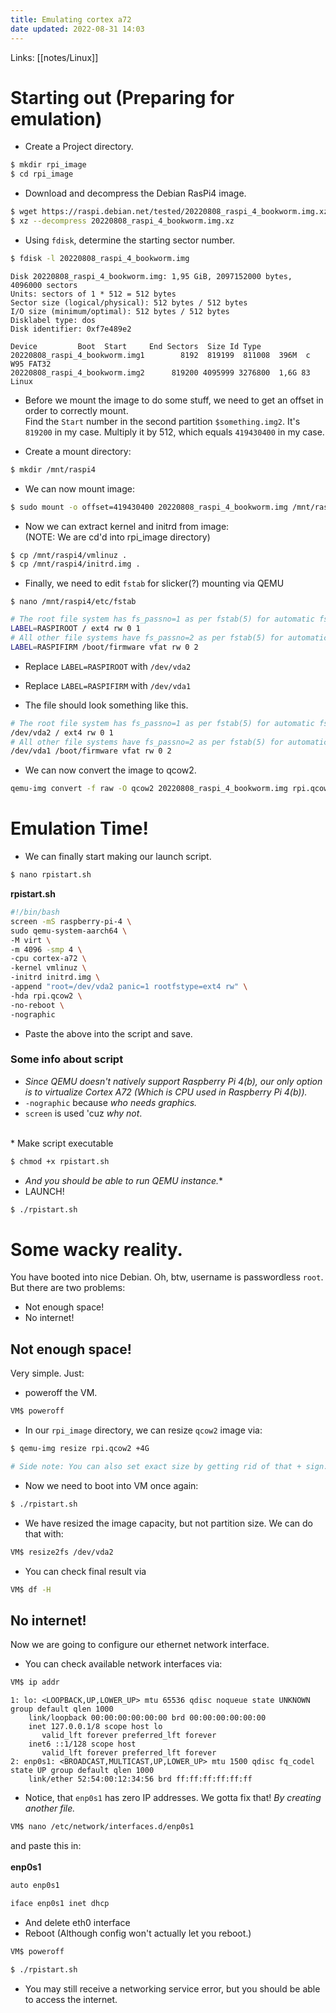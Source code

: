 ```yaml
---
title: Emulating cortex a72
date updated: 2022-08-31 14:03
---
```

Links: [[notes/Linux]]
# Starting out (Preparing for emulation)

- Create a Project directory.

```sh
$ mkdir rpi_image
$ cd rpi_image
```

- Download and decompress the Debian RasPi4 image.

```sh
$ wget https://raspi.debian.net/tested/20220808_raspi_4_bookworm.img.xz
$ xz --decompress 20220808_raspi_4_bookworm.img.xz
```

- Using `fdisk`, determine the starting sector number.

```sh
$ fdisk -l 20220808_raspi_4_bookworm.img
```

```
Disk 20220808_raspi_4_bookworm.img: 1,95 GiB, 2097152000 bytes, 4096000 sectors
Units: sectors of 1 * 512 = 512 bytes
Sector size (logical/physical): 512 bytes / 512 bytes
I/O size (minimum/optimal): 512 bytes / 512 bytes
Disklabel type: dos
Disk identifier: 0xf7e489e2

Device         Boot  Start     End Sectors  Size Id Type
20220808_raspi_4_bookworm.img1        8192  819199  811008  396M  c W95 FAT32
20220808_raspi_4_bookworm.img2      819200 4095999 3276800  1,6G 83 Linux
```

- Before we mount the image to do some stuff, we need to get an offset in order to correctly mount.<br>Find the `Start` number in the second partition `$something.img2`. It's `819200` in my case. Multiply it by 512, which equals `419430400` in my case.

- Create a mount directory:

```sh
$ mkdir /mnt/raspi4
```

- We can now mount image:

```sh
$ sudo mount -o offset=419430400 20220808_raspi_4_bookworm.img /mnt/raspi4
```

- Now we can extract kernel and initrd from image:<br>(NOTE: We are cd'd into rpi_image directory)

```sh
$ cp /mnt/raspi4/vmlinuz .
$ cp /mnt/raspi4/initrd.img .
```

- Finally, we need to edit `fstab` for slicker(?) mounting via QEMU

```
$ nano /mnt/raspi4/etc/fstab
```

```sh
# The root file system has fs_passno=1 as per fstab(5) for automatic fsck.
LABEL=RASPIROOT / ext4 rw 0 1
# All other file systems have fs_passno=2 as per fstab(5) for automatic fsck.
LABEL=RASPIFIRM /boot/firmware vfat rw 0 2
```

- Replace `LABEL=RASPIROOT` with `/dev/vda2`

- Replace `LABEL=RASPIFIRM` with `/dev/vda1`

- The file should look something like this.

```sh
# The root file system has fs_passno=1 as per fstab(5) for automatic fsck.
/dev/vda2 / ext4 rw 0 1
# All other file systems have fs_passno=2 as per fstab(5) for automatic fsck.
/dev/vda1 /boot/firmware vfat rw 0 2
```

- We can now convert the image to qcow2.

```sh
qemu-img convert -f raw -O qcow2 20220808_raspi_4_bookworm.img rpi.qcow2
```

# Emulation Time!

- We can finally start making our launch script.

```sh
$ nano rpistart.sh
```

**rpistart.sh**

```sh
#!/bin/bash
screen -mS raspberry-pi-4 \
sudo qemu-system-aarch64 \
-M virt \
-m 4096 -smp 4 \
-cpu cortex-a72 \
-kernel vmlinuz \
-initrd initrd.img \
-append "root=/dev/vda2 panic=1 rootfstype=ext4 rw" \
-hda rpi.qcow2 \
-no-reboot \
-nographic
```

- Paste the above into the script and save.

### Some info about script

- _Since QEMU doesn't natively support Raspberry Pi 4(b), our only option is to virtualize Cortex A72 (Which is CPU used in Raspberry Pi 4(b))._
- `-nographic` because _who needs graphics._
- `screen` is used 'cuz _why not_.

<br>
* Make script executable

```sh
$ chmod +x rpistart.sh
```

- **And you should* be able to run QEMU instance.**
- LAUNCH!

```sh
$ ./rpistart.sh
```

# Some wacky reality.

You have booted into nice Debian. Oh, btw, username is passwordless `root`.<br>But there are two problems:

- Not enough space!
- No internet!

## Not enough space!

Very simple. Just:

- poweroff the VM.

```sh
VM$ poweroff
```

- In our `rpi_image` directory, we can resize `qcow2` image via:

```sh
$ qemu-img resize rpi.qcow2 +4G
```

```sh
# Side note: You can also set exact size by getting rid of that + sign.
```

- Now we need to boot into VM once again:

```sh
$ ./rpistart.sh
```

- We have resized the image capacity, but not partition size. We can do that with:

```sh
VM$ resize2fs /dev/vda2
```

- You can check final result via

```sh
VM$ df -H
```

## No internet!

Now we are going to configure our ethernet network interface.

- You can check available network interfaces via:

```sh
VM$ ip addr
```

```
1: lo: <LOOPBACK,UP,LOWER_UP> mtu 65536 qdisc noqueue state UNKNOWN group default qlen 1000
    link/loopback 00:00:00:00:00:00 brd 00:00:00:00:00:00
    inet 127.0.0.1/8 scope host lo
       valid_lft forever preferred_lft forever
    inet6 ::1/128 scope host 
       valid_lft forever preferred_lft forever
2: enp0s1: <BROADCAST,MULTICAST,UP,LOWER_UP> mtu 1500 qdisc fq_codel state UP group default qlen 1000
    link/ether 52:54:00:12:34:56 brd ff:ff:ff:ff:ff:ff
```

- Notice, that `enp0s1` has zero IP addresses. We gotta fix that! _By creating another file._

```sh
VM$ nano /etc/network/interfaces.d/enp0s1
```

and paste this in:<br><br>
**enp0s1**

```sh
auto enp0s1

iface enp0s1 inet dhcp
```

- And delete eth0 interface
- Reboot (Although config won't actually let you reboot.)

```sh
VM$ poweroff
```

```sh
$ ./rpistart.sh
```

- You may still receive a networking service error, but you should be able to access the internet.
